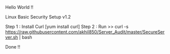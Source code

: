 Hello World !!

Linux Basic Security Setup v1.2

Step 1 : Install Curl [yum install curl]
Step 2 : Run >> curl -s https://raw.githubusercontent.com/akhil850/Server_Audit/master/SecureServer.sh | bash

Done !!
